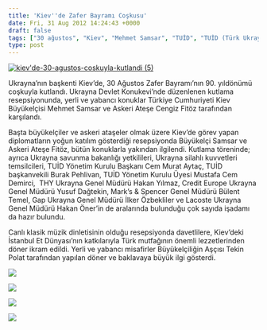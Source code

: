 ```yaml
---
title: 'Kiev''de Zafer Bayramı Coşkusu'
date: Fri, 31 Aug 2012 14:24:43 +0000
draft: false
tags: ["30 ağustos", "Kiev", "Mehmet Samsar", "TUİD", "TUİD (Türk Ukrayna İşadamları Derneği)", "zafer bayramı"]
type: post
---
```


[![](http://arsiv.tuid.org.ua/wp-content/uploads/2012/08/kievde-30-agustos-coskuyla-kutlandi-5.jpg "kiev'de-30-agustos-coskuyla-kutlandi (5)")](http://arsiv.tuid.org.ua/wp-content/uploads/2012/08/kievde-30-agustos-coskuyla-kutlandi-5.jpg)

Ukrayna’nın başkenti Kiev’de, 30 Ağustos Zafer Bayramı’nın 90. yıldönümü coşkuyla kutlandı.
Ukrayna Devlet Konukevi’nde düzenlenen kutlama resepsiyonunda, yerli ve yabancı konuklar Türkiye Cumhuriyeti Kiev Büyükelçisi Mehmet Samsar ve Askeri Ateşe Cengiz Fitöz tarafından karşılandı.

Başta büyükelçiler ve askeri ataşeler olmak üzere Kiev’de görev yapan diplomatların yoğun katılım gösterdiği resepsiyonda Büyükelçi Samsar ve Askeri Ateşe Fitöz, bütün konuklarla yakından ilgilendi. Kutlama töreninde; ayrıca Ukrayna savunma bakanlığı yetkilileri, Ukrayna silahlı kuvvetleri temsilcileri, TUİD Yönetim Kurulu Başkanı Cem Murat Aytaç, TUİD başkanvekili Burak Pehlivan, TUİD Yönetim Kurulu Üyesi Mustafa Cem Demirci,  THY Ukrayna Genel Müdürü Hakan Yılmaz, Credit Europe Ukrayna Genel Müdürü Yusuf Dağtekin, Mark’s & Spencer Genel Müdürü Bülent Temel, Gap Ukrayna Genel Müdürü İlker Özbekliler ve Lacoste Ukrayna Genel Müdürü Hakan Öner’in de aralarında bulunduğu çok sayıda işadamı da hazır bulundu.

Canlı klasik müzik dinletisinin olduğu resepsiyonda davetlilere, Kiev’deki İstanbul Et Dünyası’nın katkılarıyla Türk mutfağının önemli lezzetlerinden döner ikram edildi. Yerli ve yabancı misafirler Büyükelçiliğin Aşçısı Tekin Polat tarafından yapılan döner ve baklavaya büyük ilgi gösterdi.

![](https://lh4.googleusercontent.com/-OSO-7VlVfKQ/UEBdH3LUtAI/AAAAAAAAAvg/uzVtTvUEHns/s898/kiev%27de-30-agustos-coskuyla-kutlandi+%284%29.jpg)

![](https://lh3.googleusercontent.com/-LBSNAGcbmtI/UEBdIFnQNXI/AAAAAAAAAvo/q53wcVeJqhA/s654/kiev%27de-30-agustos-coskuyla-kutlandi+%286%29.jpg)

![](https://lh6.googleusercontent.com/-bb5YN48cf8s/UEBdIfmZ2qI/AAAAAAAAAv0/m222F3P7eMM/s462/kiev%27de-30-agustos-coskuyla-kutlandi+%287%29.jpg)

![](https://lh4.googleusercontent.com/-2HiItz8G9SQ/UEBdJUfMHZI/AAAAAAAAAwE/9_W8VZydDMU/s900/kiev%27de-30-agustos-coskuyla-kutlandi+%289%29.jpg)

 

